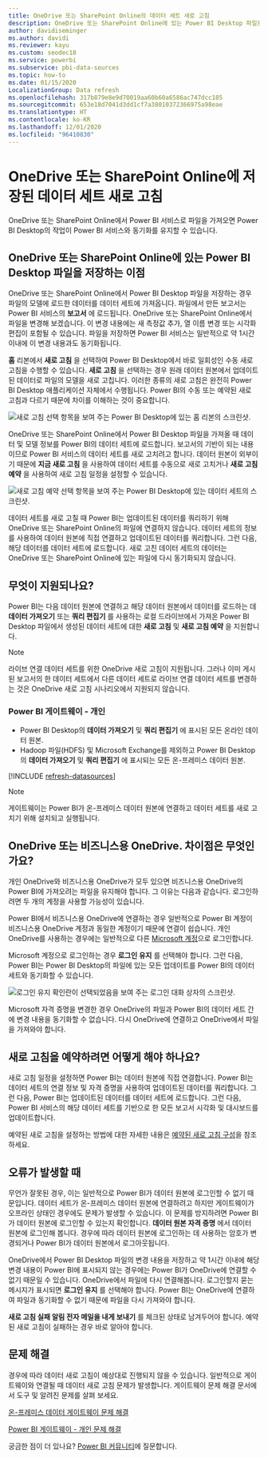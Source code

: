 ```yaml
---
title: OneDrive 또는 SharePoint Online의 데이터 세트 새로 고침
description: OneDrive 또는 SharePoint Online에 있는 Power BI Desktop 파일로부터 만들어진 데이터 세트 새로 고침
author: davidiseminger
ms.author: davidi
ms.reviewer: kayu
ms.custom: seodec18
ms.service: powerbi
ms.subservice: pbi-data-sources
ms.topic: how-to
ms.date: 01/15/2020
LocalizationGroup: Data refresh
ms.openlocfilehash: 317b879e8e9d70019aa60b60a6586ac747dcc185
ms.sourcegitcommit: 653e18d7041d3dd1cf7a38010372366975a98eae
ms.translationtype: HT
ms.contentlocale: ko-KR
ms.lasthandoff: 12/01/2020
ms.locfileid: "96410830"
---
```

# <a name="refresh-a-dataset-stored-on-onedrive-or-sharepoint-online"></a>OneDrive 또는 SharePoint Online에 저장된 데이터 세트 새로 고침
OneDrive 또는 SharePoint Online에서 Power BI 서비스로 파일을 가져오면 Power BI Desktop의 작업이 Power BI 서비스와 동기화를 유지할 수 있습니다.

## <a name="advantages-of-storing-a-power-bi-desktop-file-on-onedrive-or-sharepoint-online"></a>OneDrive 또는 SharePoint Online에 있는 Power BI Desktop 파일을 저장하는 이점
OneDrive 또는 SharePoint Online에서 Power BI Desktop 파일을 저장하는 경우 파일의 모델에 로드한 데이터를 데이터 세트에 가져옵니다. 파일에서 만든 보고서는 Power BI 서비스의 **보고서** 에 로드됩니다. OneDrive 또는 SharePoint Online에서 파일을 변경해 보겠습니다. 이 변경 내용에는 새 측정값 추가, 열 이름 변경 또는 시각화 편집이 포함될 수 있습니다. 파일을 저장하면 Power BI 서비스는 일반적으로 약 1시간 이내에 이 변경 내용과도 동기화됩니다.

**홈** 리본에서 **새로 고침** 을 선택하여 Power BI Desktop에서 바로 일회성인 수동 새로 고침을 수행할 수 있습니다. **새로 고침** 을 선택하는 경우 원래 데이터 원본에서 업데이트된 데이터로 파일의 모델을 새로 고칩니다. 이러한 종류의 새로 고침은 완전히 Power BI Desktop 애플리케이션 자체에서 수행됩니다. Power BI의 수동 또는 예약된 새로 고침과 다르기 때문에 차이를 이해하는 것이 중요합니다.

![새로 고침 선택 항목을 보여 주는 Power BI Desktop에 있는 홈 리본의 스크린샷.](media/refresh-desktop-file-onedrive/pbix-refresh.png)

OneDrive 또는 SharePoint Online에서 Power BI Desktop 파일을 가져올 때 데이터 및 모델 정보를 Power BI의 데이터 세트에 로드합니다. 보고서의 기반이 되는 내용이므로 Power BI 서비스의 데이터 세트를 새로 고치려고 합니다. 데이터 원본이 외부이기 때문에 **지금 새로 고침** 을 사용하여 데이터 세트를 수동으로 새로 고치거나 **새로 고침 예약** 을 사용하여 새로 고침 일정을 설정할 수 있습니다. 

![새로 고침 예약 선택 항목을 보여 주는 Power BI Desktop에 있는 데이터 세트의 스크린샷.](media/refresh-desktop-file-onedrive/powerbi-service-refresh.png)

데이터 세트를 새로 고칠 때 Power BI는 업데이트된 데이터를 쿼리하기 위해 OneDrive 또는 SharePoint Online의 파일에 연결하지 않습니다. 데이터 세트의 정보를 사용하여 데이터 원본에 직접 연결하고 업데이트된 데이터를 쿼리합니다. 그런 다음, 해당 데이터를 데이터 세트에 로드합니다. 새로 고친 데이터 세트의 데이터는 OneDrive 또는 SharePoint Online에 있는 파일에 다시 동기화되지 않습니다.

## <a name="whats-supported"></a>무엇이 지원되나요?
Power BI는 다음 데이터 원본에 연결하고 해당 데이터 원본에서 데이터를 로드하는 데 **데이터 가져오기** 또는 **쿼리 편집기** 를 사용하는 로컬 드라이브에서 가져온 Power BI Desktop 파일에서 생성된 데이터 세트에 대한 **새로 고침** 및 **새로 고침 예약** 을 지원합니다.

> [!NOTE]
> 라이브 연결 데이터 세트를 위한 OneDrive 새로 고침이 지원됩니다. 그러나 이미 게시된 보고서의 한 데이터 세트에서 다른 데이터 세트로 라이브 연결 데이터 세트를 변경하는 것은 OneDrive 새로 고침 시나리오에서 지원되지 않습니다.

### <a name="power-bi-gateway---personal"></a>Power BI 게이트웨이 - 개인
* Power BI Desktop의 **데이터 가져오기** 및 **쿼리 편집기** 에 표시된 모든 온라인 데이터 원본.
* Hadoop 파일(HDFS) 및 Microsoft Exchange를 제외하고 Power BI Desktop의 **데이터 가져오기** 및 **쿼리 편집기** 에 표시되는 모든 온-프레미스 데이터 원본.

<!-- Refresh Data sources-->
[!INCLUDE [refresh-datasources](../includes/refresh-datasources.md)]

> [!NOTE]
> 게이트웨이는 Power BI가 온-프레미스 데이터 원본에 연결하고 데이터 세트를 새로 고치기 위해 설치되고 실행됩니다.
> 
> 

## <a name="onedrive-or-onedrive-for-business-whats-the-difference"></a>OneDrive 또는 비즈니스용 OneDrive. 차이점은 무엇인가요?
개인 OneDrive와 비즈니스용 OneDrive가 모두 있으면 비즈니스용 OneDrive의 Power BI에 가져오려는 파일을 유지해야 합니다. 그 이유는 다음과 같습니다. 로그인하려면 두 개의 계정을 사용할 가능성이 있습니다.

Power BI에서 비즈니스용 OneDrive에 연결하는 경우 일반적으로 Power BI 계정이 비즈니스용 OneDrive 계정과 동일한 계정이기 때문에 연결이 쉽습니다. 개인 OneDrive를 사용하는 경우에는 일반적으로 다른 [Microsoft 계정](https://account.microsoft.com)으로 로그인합니다.

Microsoft 계정으로 로그인하는 경우 **로그인 유지** 를 선택해야 합니다. 그런 다음, Power BI는 Power BI Desktop의 파일에 있는 모든 업데이트를 Power BI의 데이터 세트와 동기화할 수 있습니다.

![로그인 유지 확인란이 선택되었음을 보여 주는 로그인 대화 상자의 스크린샷.](media/refresh-desktop-file-onedrive/refresh_signin_keepmesignedin.png)

Microsoft 자격 증명을 변경한 경우 OneDrive의 파일과 Power BI의 데이터 세트 간에 변경 내용을 동기화할 수 없습니다. 다시 OneDrive에 연결하고 OneDrive에서 파일을 가져와야 합니다.

## <a name="how-do-i-schedule-refresh"></a>새로 고침을 예약하려면 어떻게 해야 하나요?
새로 고침 일정을 설정하면 Power BI는 데이터 원본에 직접 연결합니다. Power BI는 데이터 세트의 연결 정보 및 자격 증명을 사용하여 업데이트된 데이터를 쿼리합니다. 그런 다음, Power BI는 업데이트된 데이터를 데이터 세트에 로드합니다. 그런 다음, Power BI 서비스의 해당 데이터 세트를 기반으로 한 모든 보고서 시각화 및 대시보드를 업데이트합니다.

예약된 새로 고침을 설정하는 방법에 대한 자세한 내용은 [예약된 새로 고침 구성](refresh-scheduled-refresh.md)을 참조하세요.

## <a name="when-things-go-wrong"></a>오류가 발생할 때
무언가 잘못된 경우, 이는 일반적으로 Power BI가 데이터 원본에 로그인할 수 없기 때문입니다. 데이터 세트가 온-프레미스 데이터 원본에 연결하려고 하지만 게이트웨이가 오프라인 상태인 경우에도 문제가 발생할 수 있습니다. 이 문제를 방지하려면 Power BI가 데이터 원본에 로그인할 수 있는지 확인합니다. **데이터 원본 자격 증명** 에서 데이터 원본에 로그인해 봅니다. 경우에 따라 데이터 원본에 로그인하는 데 사용하는 암호가 변경되거나 Power BI가 데이터 원본에서 로그아웃됩니다.

OneDrive에서 Power BI Desktop 파일의 변경 내용을 저장하고 약 1시간 이내에 해당 변경 내용이 Power BI에 표시되지 않는 경우에는 Power BI가 OneDrive에 연결할 수 없기 때문일 수 있습니다. OneDrive에서 파일에 다시 연결해봅니다. 로그인할지 묻는 메시지가 표시되면 **로그인 유지** 를 선택해야 합니다. Power BI는 OneDrive에 연결하여 파일과 동기화할 수 없기 때문에 파일을 다시 가져와야 합니다.

**새로 고침 실패 알림 전자 메일을 내게 보내기** 를 체크된 상태로 남겨두어야 합니다. 예약된 새로 고침이 실패하는 경우 바로 알아야 합니다.

## <a name="troubleshooting"></a>문제 해결
경우에 따라 데이터 새로 고침이 예상대로 진행되지 않을 수 있습니다. 일반적으로 게이트웨이와 연결될 때 데이터 새로 고침 문제가 발생합니다. 게이트웨이 문제 해결 문서에서 도구 및 알려진 문제를 살펴 보세요.

[온-프레미스 데이터 게이트웨이 문제 해결](service-gateway-onprem-tshoot.md)

[Power BI 게이트웨이 - 개인 문제 해결](service-admin-troubleshooting-power-bi-personal-gateway.md)

궁금한 점이 더 있나요? [Power BI 커뮤니티](https://community.powerbi.com/)에 질문합니다.

